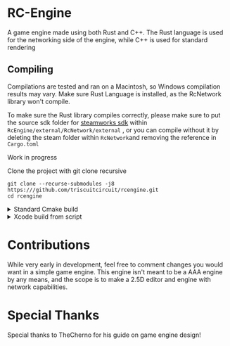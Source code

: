 # RC-Engine
A game engine made using both Rust and C++.
The Rust language is used for the networking side of the engine, while C++ is used for standard rendering

## Compiling
Compilations are tested and ran on a Macintosh, so Windows compilation results may vary.
Make sure Rust Language is installed, as the RcNetwork library won't compile.

To make sure the Rust library compiles correctly, please make sure to 
put the source sdk folder for  [steamworks sdk](https://partner.steamgames.com/doc/sdk) within `RcEngine/external/RcNetwork/external`
, or you can compile without it by deleting the steam folder within `RcNetwork`and removing the reference in `Cargo.toml`

Work in progress

Clone the project with git clone recursive
```shell
git clone --recurse-submodules -j8 https:///github.com/triscuitcircuit/rcengine.git
cd rcengine
```
<details> <summary> Standard Cmake build</summary>
1. make a "build" directory within the main directory

```shell
 mkdir build
 cd build
```
2. run cmake within the build directory
```shell
cmake ..
```
</details>

<details>
<summary>Xcode build from script
</summary>

1. Go the the scripts directory and run the "generate-xcode.sh" script

OR
2. Run the script through the MacOS terminal
```shell
bash generate-xcode.sh
```
Then open up the Xcode project that was generated in the "xcode-build" folder
</details>

# Contributions
While very early in development, feel free to comment changes you would
want in a simple game engine. This engine isn't meant to be a AAA engine by any means, and the scope
is to make a 2.5D editor and engine with network capabilities. 
# Special Thanks
Special thanks to TheCherno for his guide on game engine design!
